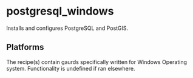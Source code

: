 # postgresql_windows

Installs and configures PostgreSQL and PostGIS.

## Platforms

The recipe(s) contain gaurds specifically written for Windows Operating system.  Functionality is undefined if ran elsewhere.
